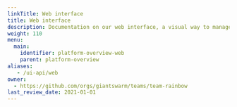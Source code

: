 ```yaml
---
linkTitle: Web interface
title: Web interface
description: Documentation on our web interface, a visual way to manage your Giant Swarm platform
weight: 110
menu:
  main:
    identifier: platform-overview-web
    parent: platform-overview
aliases:
   - /ui-api/web
owner:
  - https://github.com/orgs/giantswarm/teams/team-rainbow
last_review_date: 2021-01-01
---
```

